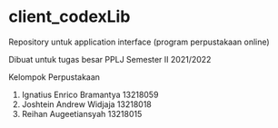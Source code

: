 # client_codexLib

Repository untuk application interface (program perpustakaan online)

Dibuat untuk tugas besar PPLJ Semester II 2021/2022

Kelompok Perpustakaan
1. Ignatius Enrico Bramantya 13218059
2. Joshtein Andrew Widjaja 13218018
3. Reihan Augeetiansyah 13218015
